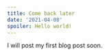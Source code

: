 ```yaml
---
title: Come back later
date: '2021-04-08'
spoiler: Hello world!
---
```


I will post my first blog post soon.
